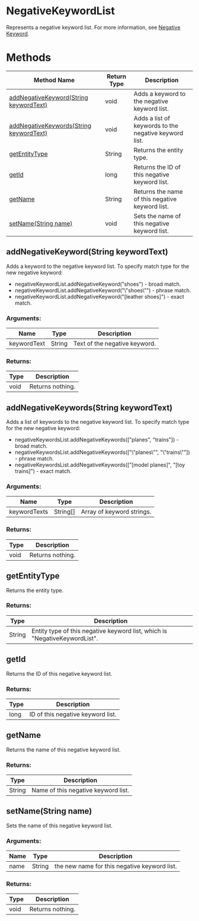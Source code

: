 # NegativeKeywordList
Represents a negative keyword list. For more information, see [Negative Keyword](/bingads/guides/entity-hierarchy-limits#negativekeywords).
# Methods
|Method Name|Return Type|Description|
|-|-|-
[addNegativeKeyword(String keywordText)](#addnegativekeyword~string-keywordtext~)|void|Adds a keyword to the negative keyword list.
[addNegativeKeywords(String keywordText)](#addnegativekeywords~string-keywordtext~)|void|Adds a list of keywords to the negative keyword list.
[getEntityType](#getentitytype)|String|Returns the entity type.
[getId](#getid)|long|Returns the ID of this negative keyword list.
[getName](#getname)|String|Returns the name of this negative keyword list.
[setName(String name)](#setname~string-name~)|void|Sets the name of this negative keyword list.

## <a name="addnegativekeyword~string-keywordtext~"></a>addNegativeKeyword(String keywordText)
Adds a keyword to the negative keyword list. To specify match type for the new negative keyword:

- negativeKeywordList.addNegativeKeyword("shoes") - broad match.
- negativeKeywordList.addNegativeKeyword("\\"shoes\\"") - phrase match.
- negativeKeywordList.addNegativeKeyword("[leather shoes]") - exact match.


### Arguments:
|Name|Type|Description|
|-|-|-
keywordText|String|Text of the negative keyword.
### Returns:
|Type|Description|
|-|-
void|Returns nothing.

## <a name="addnegativekeywords~string-keywordtext~"></a>addNegativeKeywords(String keywordText)
Adds a list of keywords to the negative keyword list. To specify match type for the new negative keyword:

- negativeKeywordsList.addNegativeKeywords(["planes", "trains"]) - broad match.
- negativeKeywordsList.addNegativeKeywords(["\\"planes\\"", "\\"trains\\""]) - phrase match.
- negativeKeywordsList.addNegativeKeywords(["[model planes]", "[toy trains]") - exact match.



### Arguments:
|Name|Type|Description|
|-|-|-
keywordTexts|String[]|Array of keyword strings.
### Returns:
|Type|Description|
|-|-
void|Returns nothing.

## <a name="getentitytype"></a>getEntityType
Returns the entity type. 

### Returns:
|Type|Description|
|-|-
String|Entity type of this negative keyword list, which is "NegativeKeywordList".

## <a name="getid"></a>getId
Returns the ID of this negative keyword list.

### Returns:
|Type|Description|
|-|-
long|ID of this negative keyword list.

## <a name="getname"></a>getName
Returns the name of this negative keyword list.

### Returns:
|Type|Description|
|-|-
String|Name of this negative keyword list.

## <a name="setname~string-name~"></a>setName(String name)
Sets the name of this negative keyword list.

### Arguments:
|Name|Type|Description|
|-|-|-
name|String|the new name for this negative keyword list.
### Returns:
|Type|Description|
|-|-
void|Returns nothing.

